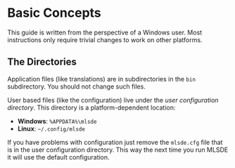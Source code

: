 # Basic Concepts #

This guide is written from the perspective of a Windows user.  Most instructions
only require trivial changes to work on other platforms.

## The Directories ##

Application files (like translations) are in subdirectories in the `bin`
subdirectory.  You should not change such files.

User based files (like the configuration) live under the *user configuration
directory*.  This directory is a platform-dependent location:

* **Windows**:  `%APPDATA%\mlsde`
* **Linux**: `~/.config/mlsde`

If you have problems with configuration just remove the `mlsde.cfg` file that
is in the user configuration directory.  This way the next time you run MLSDE
it will use the default configuration.

